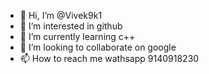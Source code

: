 - 👋 Hi, I’m @Vivek9k1
- 👀 I’m interested in github
- 🌱 I’m currently learning c++
- 💞️ I’m looking to collaborate on google
- 📫 How to reach me wathsapp 9140918230

<!---
Vivek9k1/Vivek9k1 is a ✨ special ✨ repository because its `README.md` (this file) appears on your GitHub profile.
You can click the Preview link to take a look at your changes.
--->
